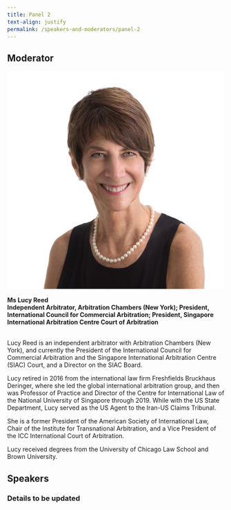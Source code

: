 ```yaml
---
title: Panel 2
text-align: justify
permalink: /speakers-and-moderators/panel-2
---
```

## Moderator

<div class="sgds-container">
  <div class="row is-desktop">
    <div class="col is-10-mobile is-10-tablet is-3-desktop is-3-widescreen is-3-fullhd">
    <img src="/images/speakers-panel 2-Lucy Reed.jpg" alt="Photo of Ms Lucy Reed"> 
    </div>
    <div class="col">
    <p>
      <b>Ms Lucy Reed<br>
    Independent Arbitrator, Arbitration Chambers (New York); President, International Council for Commercial Arbitration; President, Singapore International Arbitration Centre Court of Arbitration  <br> <br> </b>
      
Lucy Reed is an independent arbitrator with Arbitration Chambers (New York), and currently the President of the International Council for Commercial Arbitration and the Singapore International Arbitration Centre (SIAC) Court, and a Director on the SIAC Board.  

Lucy retired in 2016 from the international law firm Freshfields Bruckhaus Deringer, where she led the global international arbitration group, and then was Professor of Practice and Director of the Centre for International Law of the National University of Singapore through 2019.  While with the US State Department, Lucy served as the US Agent to the Iran-US Claims Tribunal.  

She is a former President of the American Society of International Law, Chair of the Institute for Transnational Arbitration, and a Vice President of the ICC International Court of Arbitration.  

Lucy received degrees from the University of Chicago Law School and Brown University. 

      
## Speakers

### Details to be updated
